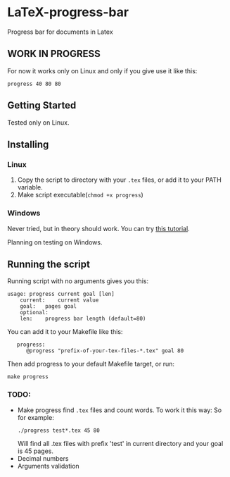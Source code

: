 # LaTeX-progress-bar
Progress bar for documents in Latex

## WORK IN PROGRESS
For now it works only on Linux and only if you give use it like this:
```
progress 40 80 80
```

## Getting Started
Tested only on Linux.

## Installing 
### Linux
1. Copy the script to directory with your `.tex` files, or add it to your PATH variable.
2. Make script executable(`chmod +x progress`)

### Windows 
Never tried, but in theory should work. You can try [this tutorial](https://www.howtogeek.com/261591/how-to-create-and-run-bash-shell-scripts-on-windows-10/).

Planning on testing on Windows.

## Running the script
Running script with no arguments gives you this:

```
usage: progress current goal [len]
	current: 	current value
	goal: 	pages goal
	optional:
	len: 	progress bar length (default=80)
```

You can add it to your Makefile like this:
```
   progress:                                                                       
      @progress "prefix-of-your-tex-files-*.tex" goal 80                              
```
Then add progress to your default Makefile target, or run:
```
make progress
```

### TODO:
- Make progress find `.tex` files and count words. To work it this way:
	So for example:
	```
	./progress test*.tex 45 80
	```
	Will find all .tex files with prefix 'test' in current directory and your goal is 45 pages.
- Decimal numbers
- Arguments validation
